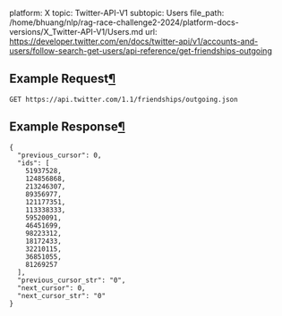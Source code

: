 platform: X
topic: Twitter-API-V1
subtopic: Users
file_path: /home/bhuang/nlp/rag-race-challenge2-2024/platform-docs-versions/X_Twitter-API-V1/Users.md
url: https://developer.twitter.com/en/docs/twitter-api/v1/accounts-and-users/follow-search-get-users/api-reference/get-friendships-outgoing

## Example Request[¶](#example-request "Permalink to this headline")

`GET https://api.twitter.com/1.1/friendships/outgoing.json`

## Example Response[¶](#example-response "Permalink to this headline")

    {
      "previous_cursor": 0,
      "ids": [
        51937528,
        124856868,
        213246307,
        89356977,
        121177351,
        113338333,
        59520091,
        46451699,
        98223312,
        18172433,
        32210115,
        36851055,
        81269257
      ],
      "previous_cursor_str": "0",
      "next_cursor": 0,
      "next_cursor_str": "0"
    }